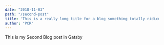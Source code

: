 ```yaml
---
date: "2018-11-03"
path: "/second-post"
title: 'This is a really long title for a blog something totally ridiculous'
author: "PCR"
---
```


This is my Second Blog post in Gatsby
